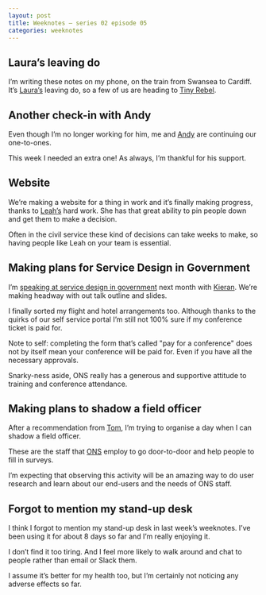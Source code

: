 ```yaml
---
layout: post
title: Weeknotes – series 02 episode 05
categories: weeknotes
---
```


## Laura’s leaving do

I’m writing these notes on my phone, on the train from Swansea to Cardiff. It’s [Laura’s](https://mobile.twitter.com/LauraFHarding) leaving do, so a few of us are heading to [Tiny Rebel](https://www.tinyrebel.co.uk/bars/cardiff/). 

## Another check-in with Andy

Even though I’m no longer working for him, me and [Andy](https://mobile.twitter.com/mr_dudders) are continuing our one-to-ones.

This week I needed an extra one! As always, I’m thankful for his support.

## Website

We’re making a website for a thing in work and it’s finally making progress, thanks to [Leah’s](https://mobile.twitter.com/leahvardon) hard work. She has that great ability to pin people down and get them to make a decision.

Often in the civil service these kind of decisions can take weeks to make, so having people like Leah on your team is essential.

## Making plans for Service Design in Government

I’m [speaking at service design in government](https://govservicedesign.net/2019/sessions/index.php?session=102) next month with [Kieran](https://mobile.twitter.com/kieran_forde). We’re making headway with out talk outline and slides.

I finally sorted my flight and hotel arrangements too. Although thanks to the quirks of our self service portal I’m still not 100% sure if my conference ticket is paid for.

Note to self: completing the form that’s called "pay for a conference" does not by itself mean your conference will be paid for. Even if you have all the necessary approvals.

Snarky-ness aside, ONS really has a generous and supportive attitude to training and conference attendance.

## Making plans to shadow a field officer

After a recommendation from [Tom](https://mobile.twitter.com/drtommac), I’m trying to organise a day when I can shadow a field officer. 

These are the staff that [ONS](https://www.ons.gov.uk/) employ to go door-to-door and help people to fill in surveys. 

I’m expecting that observing this activity will be an amazing way to do user research and learn about our end-users and the needs of ONS staff.

## Forgot to mention my stand-up desk

I think I forgot to mention my stand-up desk in last week’s weeknotes. I’ve been using it for about 8 days so far and I’m really enjoying it. 

I don’t find it too tiring. And I feel more likely to walk around and chat to people rather than email or Slack them.

I assume it’s better for my health too, but I’m certainly not noticing any adverse effects so far.